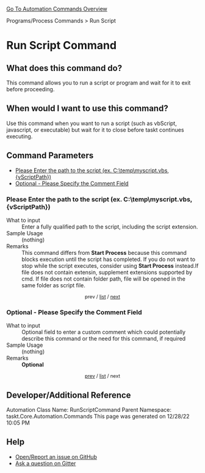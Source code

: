 <!--TITLE: Run Script Command -->
<!-- SUBTITLE: a command in the Programs/Process Commands group. -->
[Go To Automation Commands Overview](/automation-commands.md)


Programs/Process Commands &gt; Run Script


# Run Script Command


## What does this command do?
This command allows you to run a script or program and wait for it to exit before proceeding.


## When would I want to use this command?
Use this command when you want to run a script (such as vbScript, javascript, or executable) but wait for it to close before taskt continues executing.


<a id="param_list"></a>
## Command Parameters
- [Please Enter the path to the script (ex. C:\temp\myscript.vbs, {vScriptPath})](#param_0)
- [Optional - Please Specify the Comment Field](#param_1)


<a id="param_0"></a>
### Please Enter the path to the script (ex. C:\temp\myscript.vbs, {vScriptPath})


<dl>
<dt>What to input</dt><dd>Enter a fully qualified path to the script, including the script extension.</dd>
<dt>Sample Usage</dt><dd>(nothing)</dd>
<dt>Remarks</dt><dd>This command differs from <strong>Start Process</strong> because this command blocks execution until the script has completed.  If you do not want to stop while the script executes, consider using <strong>Start Process</strong> instead.If file does not contain extensin, supplement extensions supported by cmd.
If file does not contain folder path, file will be opened in the same folder as script file.</dd>
</dl>




<div style="font-size: 90%; text-align: center">


prev / [list](#param_list) / [next](#param_1)


</div>


<a id="param_1"></a>
### Optional - Please Specify the Comment Field


<dl>
<dt>What to input</dt><dd>Optional field to enter a custom comment which could potentially describe this command or the need for this command, if required</dd>
<dt>Sample Usage</dt><dd>(nothing)</dd>
<dt>Remarks</dt><dd><strong>Optional</strong><br></dd>
</dl>




<div style="font-size: 90%; text-align: center">


[prev](#param_1) / [list](#param_list) / next


</div>


## Developer/Additional Reference
Automation Class Name: RunScriptCommand
Parent Namespace: taskt.Core.Automation.Commands
This page was generated on 12/28/22 10:05 PM


## Help
- [Open/Report an issue on GitHub](https://github.com/saucepleez/taskt/issues/new)
- [Ask a question on Gitter](https://gitter.im/taskt-rpa/Lobby)
